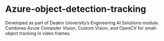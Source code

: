 # Azure-object-detection-tracking
Developed as part of Deakin University’s Engineering AI Solutions module. Combines Azure Computer Vision, Custom Vision, and OpenCV for small-object tracking in video frames.
